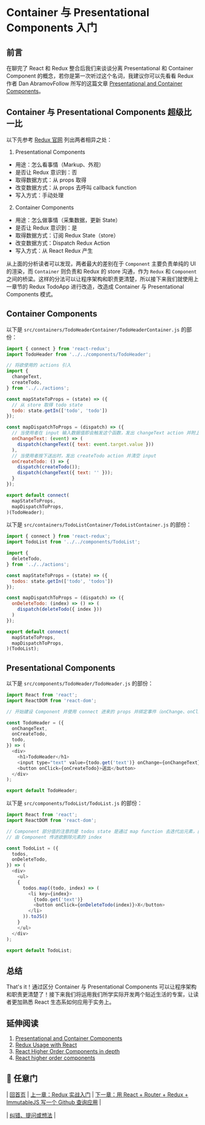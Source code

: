 # Container 与 Presentational Components 入门

## 前言
在聊完了 React 和 Redux 整合后我们来谈谈分离 Presentational 和 Container Component 的概念，若你是第一次听过这个名词，我建议你可以先看看 Redux 作者 Dan AbramovFollow 所写的这篇文章 [Presentational and Container Components](https://medium.com/@dan_abramov/smart-and-dumb-components-7ca2f9a7c7d0#.vtcuxsurv)。

## Container 与 Presentational Components 超级比一比
以下先参考 [Redux 官网](http://redux.js.org/docs/basics/UsageWithReact.html) 列出两者相异之处：

1. Presentational Components  
  - 用途：怎么看事情（Markup、外观）
  - 是否让 Redux 意识到：否
  - 取得数据方式：从 props 取得
  - 改变数据方式：从 props 去呼叫 callback function
  - 写入方式：手动处理

2. Container Components
 - 用途：怎么做事情（采集数据，更新 State）
 - 是否让 Redux 意识到：是
 - 取得数据方式：订阅 Redux State（store）
 - 改变数据方式：Dispatch Redux Action
 - 写入方式：从 React Redux 产生

 从上面的分析读者可以发现，两者最大的差别在于 `Component` 主要负责单纯的 UI 的渲染，而 `Container` 则负责和 Redux 的 store 沟通，作为 `Redux` 和 `Component` 之间的桥梁。这样的分法可以让程序架构和职责更清楚，所以接下来我们就使用上一章节的 Redux TodoApp 进行改造，改造成 Container 与 Presentational Components 模式。

## Container Components

以下是 `src/containers/TodoHeaderContainer/TodoHeaderContainer.js` 的部份：

```javascript
import { connect } from 'react-redux';
import TodoHeader from '../../components/TodoHeader';

// 将欲使用的 actions 引入
import {
  changeText,
  createTodo,
} from '../../actions';

const mapStateToProps = (state) => ({
  // 从 store 取得 todo state
  todo: state.getIn(['todo', 'todo'])
});

const mapDispatchToProps = (dispatch) => ({
  // 当使用者在 input 输入数据值即会触发这个函数，发出 changeText action 并附上使用者输入内容 event.target.value
  onChangeText: (event) => (
    dispatch(changeText({ text: event.target.value }))
  ),
  // 当使用者按下送出时，发出 createTodo action 并清空 input 
  onCreateTodo: () => {
    dispatch(createTodo());
    dispatch(changeText({ text: '' }));
  }
});

export default connect(
  mapStateToProps,
  mapDispatchToProps,
)(TodoHeader);
```

以下是 `src/containers/TodoListContainer/TodoListContainer.js` 的部份：

```javascript
import { connect } from 'react-redux';
import TodoList from '../../components/TodoList';

import {
  deleteTodo,
} from '../../actions';

const mapStateToProps = (state) => ({
  todos: state.getIn(['todo', 'todos'])
});

const mapDispatchToProps = (dispatch) => ({
  onDeleteTodo: (index) => () => (
    dispatch(deleteTodo({ index }))
  )
});

export default connect(
  mapStateToProps,
  mapDispatchToProps,
)(TodoList);
```

## Presentational Components

以下是 `src/components/TodoHeader/TodoHeader.js` 的部份：

```javascript
import React from 'react';
import ReactDOM from 'react-dom';

// 开始建设 Component 并使用 connect 进来的 props 并绑定事件（onChange、onClick）。注意我们的 state 因为是使用 `ImmutableJS` 所以要用 `get()` 取值

const TodoHeader = ({
  onChangeText,
  onCreateTodo,
  todo,
}) => (
  <div>
    <h1>TodoHeader</h1>
    <input type="text" value={todo.get('text')} onChange={onChangeText} />
    <button onClick={onCreateTodo}>送出</button>
  </div>
);

export default TodoHeader;
```

以下是 `src/components/TodoList/TodoList.js` 的部份：

```javascript
import React from 'react';
import ReactDOM from 'react-dom';

// Component 部分值的注意的是 todos state 是通过 map function 去迭代出元素，由于要让 React JSX 可以渲染并保持传入触发 event state 的 immutable，所以需使用 toJS() 转换 component of array。
// 由 Component 传进欲删除元素的 index

const TodoList = ({
  todos,
  onDeleteTodo,
}) => (
  <div>
    <ul>
    {
      todos.map((todo, index) => (
        <li key={index}>
          {todo.get('text')}
          <button onClick={onDeleteTodo(index)}>X</button>
        </li>
      )).toJS()
    }
    </ul>
  </div>
);

export default TodoList;
```

## 总结
That's it！通过区分 Container 与 Presentational Components 可以让程序架构和职责更清楚了！接下来我们将运用我们所学实际开发两个贴近生活的专案，让读者更加熟悉 React 生态系如何应用于实务上。

## 延伸阅读
1. [Presentational and Container Components](https://medium.com/@dan_abramov/smart-and-dumb-components-7ca2f9a7c7d0#.vtcuxsurv)
2. [Redux Usage with React](http://redux.js.org/docs/basics/UsageWithReact.html)
3. [React Higher Order Components in depth](https://medium.com/@franleplant/react-higher-order-components-in-depth-cf9032ee6c3e#.r8srulpaj)
4. [React higher order components](http://www.darul.io/post/2016-01-05_react-higher-order-components)

## :door: 任意门
| [回首页](https://github.com/fsdev124/reactjs) | [上一章：Redux 实战入门](https://github.com/fsdev124/reactjs/blob/master/Ch07/react-redux-real-world-example.md) | [下一章：用 React + Router + Redux + ImmutableJS 写一个 Github 查询应用](https://github.com/fsdev124/reactjs/blob/master/Ch09/react-router-redux-github-finder.md) |

| [纠错、提问或想法](https://github.com/fsdev124/reactjs/issues) |
